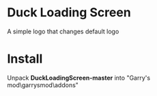# Duck Loading Screen
 A simple logo that changes default logo
# Install
Unpack **DuckLoadingScreen-master** into "Garry's mod\garrysmod\addons"